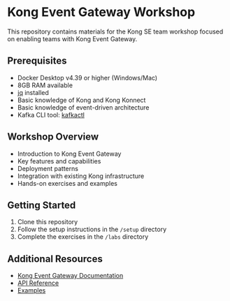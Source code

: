 # Kong Event Gateway Workshop

This repository contains materials for the Kong SE team workshop focused on enabling teams with Kong Event Gateway.

## Prerequisites

- Docker Desktop v4.39 or higher (Windows/Mac)
- 8GB RAM available
- [jq](https://jqlang.github.io/jq/download/) installed
- Basic knowledge of Kong and Kong Konnect
- Basic knowledge of event-driven architecture
- Kafka CLI tool: [kafkactl](https://github.com/segmentio/kafkactl)

## Workshop Overview

- Introduction to Kong Event Gateway
- Key features and capabilities
- Deployment patterns
- Integration with existing Kong infrastructure
- Hands-on exercises and examples

## Getting Started

1. Clone this repository
2. Follow the setup instructions in the `/setup` directory
3. Complete the exercises in the `/labs` directory

## Additional Resources

- [Kong Event Gateway Documentation](https://developer.konghq.com/index/event-gateway/)
- [API Reference](https://developer.konghq.com/api/event-gateway/knep/v0/)
- [Examples](https://github.com/hguerrero/kong-event-gw-examples)
